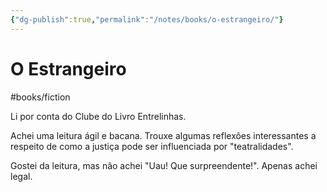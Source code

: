 ```yaml
---
{"dg-publish":true,"permalink":"/notes/books/o-estrangeiro/"}
---
```



# O Estrangeiro

#books/fiction 

Li por conta do Clube do Livro Entrelinhas.

Achei uma leitura ágil e bacana. Trouxe algumas reflexões interessantes a respeito de como a justiça pode ser influenciada por "teatralidades".

Gostei da leitura, mas não achei "Uau! Que surpreendente!". Apenas achei legal.
